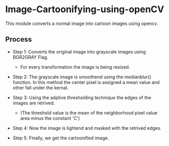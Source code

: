 # Image-Cartoonifying-using-openCV
This module converts a normal image into cartoon images using opencv.

## Process

- Step 1: Converts the original image into grayscale images using BGR2GRAY Flag.
    - For every transformation the image is being resized.
    
- Step 2: The grayscale image is smoothend using the medianblur() function. In this method the center pixel is assigned a mean value and other fall under the kernal.

- Step 3: Using the adptive thresholding technique the edges of the images are retrived. 
    - (The threshold value is the mean of the neighborhood pixel value area minus the constant 'C')
    

- Step 4: Now the image is lightend and masked with the retrived edges.

- Step 5: Finally, we get the cartoonified image.
